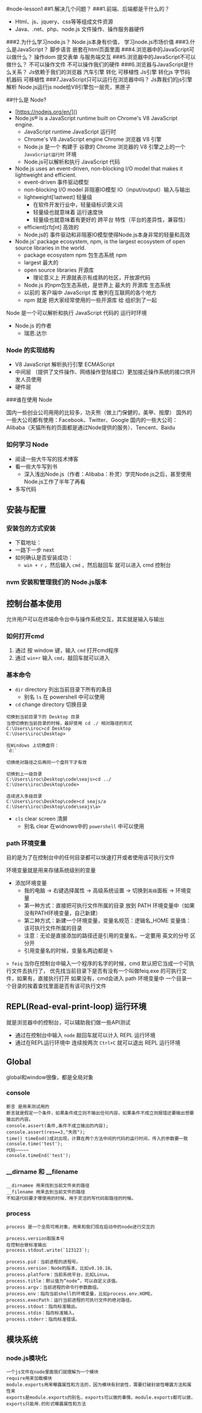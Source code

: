#node-lesson1
##1.解决几个问题？
###1.前端、后端都是干什么的？ 
- Html、js、jquery、css等等组成文件资源
- Java、.net、php、node.js 文件操作、操作服务器硬件

###2.为什么学习node.js？
Node.js本身有价值，
学习node.js市场价值
###3.什么是JavaScript？
脚步语言
嵌套在html页面里面
###4.浏览器中的JavaScript可以做什么？
操作dom
提交表单
与服务端交互
###5.浏览器中的JavaScript不可以做什么？
不可以操作文件
不可以操作我们的硬件
###6.浏览器与JavaScript是什么关系？
Js依赖于我们的浏览器
汽车引擎 转化  可移植性
Js引擎 转化js 字节码 机器码  可移植性
###7.JavaScript只可以运行在浏览器中吗？
Js靠我们的js引擎解析
Node.js运行js  node给V8引擎包一层壳，黑匣子

##什么是 Node?

- [https://nodejs.org/en/]()
- Node.js® is a JavaScript runtime built on Chrome's V8 JavaScript engine. 
  + JavaScript runtime  JavaScript 运行时
  + Chrome's V8 JavaScript engine Chrome 浏览器 V8 引擎
  + Node.js 是一个 构建于 谷歌的 Chrome 浏览器的 V8 引擎之上的一个 `JavaScript运行时` 环境
  + Node.js可以解析和执行 JavaScript 代码
- Node.js uses an event-driven, non-blocking I/O model that makes it lightweight and efficient. 
  + event-driven  事件驱动模型
  + non-blocking I/O model  非阻塞IO模型  IO（input/output）输入与输出
  + lightweight[ˈlaɪtweɪt]  轻量级
    * 在软件开发行业中，轻量级标识褒义词
    * 轻量级也就意味着 运行速度快
    * 轻量级也就意味着有更好的 跨平台 特性（平台的差异性，兼容性）
  + efficient[ɪˈfɪʃnt] 高效的
  + Node.js的 事件驱动和非阻塞IO模型使得Node.js本身非常的轻量和高效
- Node.js' package ecosystem, npm, is the largest ecosystem of open source libraries in the world.
  + package ecosystem npm  包生态系统 npm
  + largest  最大的
  + open source libraries 开源库
    * 理论意义上 开源就表示有成熟的社区，开放源代码
  + Node.js 的npm包生态系统，是世界上 最大的 开源库 生态系统
  + 以前的 客户端中 JavaScript 库 散列在互联网的各个地方
  + npm 就是 把大家经常使用的一些开源库 给 组织到了一起

Node 是一个可以解析和执行 JavaScript 代码的 运行时环境

- Node.js 的作者
  + 瑞恩.达尔

### Node 的实现结构
- V8 JavaScript 解析执行引擎   ECMAScript
- 中间层 （提供了文件操作、网络操作登陆接口）更加接近操作系统的接口供开发人员使用
- 硬件层

###谁在使用 Node

国内一些创业公司用用的比较多，功夫熊（做上门保健的，美甲、按摩）
国外的一些大公司都有使用：Facebook、Twitter、Google
国内的一些大公司：Alibaba（天猫所有的页面都是通过Node提供的服务）、Tencent、Baidu

### 如何学习 Node

- 阅读一些大牛写的技术博客
- 看一些大牛写到书
  + 深入浅出Node.js（作者：Alibaba：朴灵）学完Node.js之后，甚至使用Node.js工作了半年了再看
- 多写代码

## 安装与配置

### 安装包的方式安装

- 下载地址：
- 一路下一步 next
- 如何确认是否安装成功：
  + `win + r` ，然后输入 `cmd` ，然后敲回车 就可以进入 cmd 控制台

### nvm 安装和管理我们的 Node.js版本

## 控制台基本使用

允许用户可以在终端命令台中与操作系统交互，其实就是输入与输出

### 如何打开cmd

1. 通过 按 window 键，输入 `cmd` 打开cmd程序
2. 通过 `win+r`  输入 `cmd`，敲回车就可以进入

### 基本命令

- `dir` directory 列出当前目录下所有的条目
  + 别名 `ls` 在 powershell 中可以使用
- `cd` change directory 切换目录

```
切换到当前目录下的 Desktop 目录
当想切换到当前目录的时候，最好使用 cd ./ 相对路径的形式
C:\Users\iroc>cd Desktop
C:\Users\iroc\Desktop>

在Windows 上切换盘符：
`d:`

切换绝对路径之后再同一个盘符下才有效

切换到上一级目录
C:\Users\iroc\Desktop\code\seajs>cd ../
C:\Users\iroc\Desktop\code>

连续进入多级目录
C:\Users\iroc\Desktop\code>cd seajs/a
C:\Users\iroc\Desktop\code\seajs\a>
```

- `cls` clear screen 清屏
  + 别名 clear 在widnows中的 `powershell` 中可以使用

### path 环境变量

目的是为了在控制台中的任何目录都可以快速打开或者使用该可执行文件

环境变量就是用来存储系统级别的变量

- 添加环境变量
  + 我的电脑 -> 右键选择属性 -> 高级系统设置 -> 切换到`高级`面板 -> 环境变量
  + 第一种方式：直接把可执行文件所属的目录 放到 PATH 环境变量中（如果没有PATH环境变量，自己新建）
  + 第二种方式：新建一个环境变量，变量名规范：逻辑名_HOME 变量值：该可执行文件所属的目录
  + 注意：无论是直接添加的路径还是引用的变量名，一定要用 英文的分号 区分开
  + 引用变量名的时候，变量名两边都是 `%`

`> feiq`
当你在控制台中输入一个程序的名字的时候，cmd 默认把它当成一个可执行文件去执行了，
优先找当前目录下是否有没有一个叫做feiq.exe 的可执行文件，如果有，直接执行打开
如果没有，cmd会进入 path 环境变量中 一个目录一个目录的挨着查找里面是否有该可执行文件

## REPL(Read-eval-print-loop) 运行环境

就是浏览器中的控制台，可以辅助我们做一些API测试

- 通过在控制台中输入 `node` 敲回车就可以计入 REPL 运行环境
- 通过在REPL运行环境中 连续按两次 `Ctrl+C` 就可以退出 REPL 运行环境


## Global
global和window很像，都是全局对象
### console
```
断言 是用来测试用的
断言就是假定一个条件，如果条件成立则不输出任何内容，如果条件不成立则报错还要输出想要输出的内容。
console.assert(条件,条件不成立输出的内容);
console.assert(res==3,"失败");
time() timeEnd()成对出现，计算在两个方法中间的代码的运行时间，传入的参数要一致
console.time('test');
代码~~~~~
console.timeEnd('test');
```

### __dirname 和 __filename
```
__dirnamee 用来找到当前文件夹的路径
__filename 用来去到当前文件的路径
不知道代码要才哪使用的时候，用于灵活的写代码取路径的时候。
```

### process
```
process 是一个全局可用对象，用来和我们现在启动中的node进行交互的

process.version取版本号
在控制台做标准输出
process.stdout.write(`123123`);

process.pid：当前进程的进程号。
process.version：Node的版本，比如v0.10.18。
process.platform：当前系统平台，比如Linux。
process.title：默认值为“node”，可以自定义该值。
process.argv：当前进程的命令行参数数组。
process.env：指向当前shell的环境变量，比如process.env.HOME。
process.execPath：运行当前进程的可执行文件的绝对路径。
process.stdout：指向标准输出。
process.stdin：指向标准输入。
process.stderr：指向标准错误。
```
## 模块系统
### node.js模块化
```
一个js文件在node里面我们就理解为一个模块
require用来加载模块
module.exports用来曝露属性和方法的，因为模块有封装性，需要打破封装性曝露方法和属性来
exports是module.exports的别名，exports可以做的事情，module.exports都可以做，exports只能用.的形式曝露属性和方法
```
